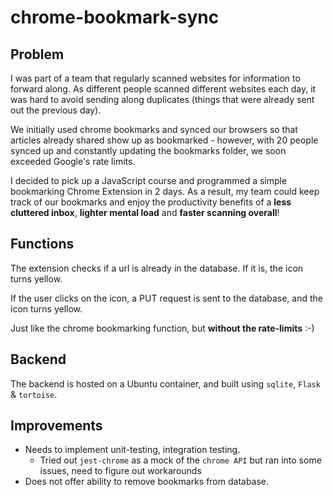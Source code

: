 # chrome-bookmark-sync

## Problem
I was part of a team that regularly scanned websites for information to forward along. As different people scanned different websites each day, it was hard to avoid sending along duplicates (things that were already sent out the previous day).

We initially used chrome bookmarks and synced our browsers so that articles already shared show up as bookmarked - however, with 20 people synced up and constantly updating the bookmarks folder, we soon exceeded Google's rate limits.

I decided to pick up a JavaScript course and programmed a simple bookmarking Chrome Extension in 2 days. As a result, my team could keep track of our bookmarks and enjoy the productivity benefits of a **less cluttered inbox**, **lighter mental load** and **faster scanning overall**!

## Functions
The extension checks if a url is already in the database. If it is, the icon turns yellow.

If the user clicks on the icon, a PUT request is sent to the database, and the icon turns yellow.

Just like the chrome bookmarking function, but **without the rate-limits** :-)

## Backend
The backend is hosted on a Ubuntu container, and built using `sqlite`, `Flask` & `tortoise`.

## Improvements
- Needs to implement unit-testing, integration testing.
  - Tried out `jest-chrome` as a mock of the `chrome API` but ran into some issues, need to figure out workarounds
- Does not offer ability to remove bookmarks from database.
